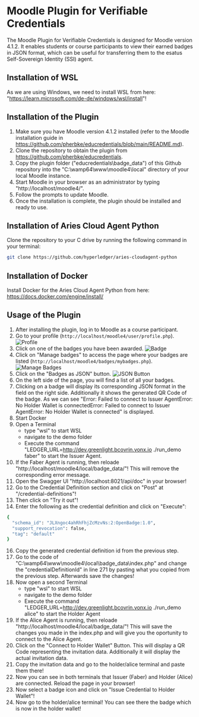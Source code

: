 # Moodle Plugin for Verifiable Credentials

The Moodle Plugin for Verifiable Credentials is designed for Moodle version 4.1.2. It enables students or course participants to view their earned badges in JSON format, which can be useful for transferring them to the esatus Self-Sovereign Identity (SSI) agent.

## Installation of WSL

As we are using Windows, we need to install WSL from here: "https://learn.microsoft.com/de-de/windows/wsl/install"!

## Installation of the Plugin

1. Make sure you have Moodle version 4.1.2 installed (refer to the Moodle installation guide in https://github.com/pherbke/educredentials/blob/main/README.md).
2. Clone the repository to obtain the plugin from https://github.com/pherbke/educredentials.
3. Copy the plugin folder ("educredentials\badge_data") of this Github repository into the "C:\wamp64\www\moodle4\local" directory of your local Moodle instance.
4. Start Moodle in your browser as an administrator by typing "http://localhost/moodle4/".
5. Follow the prompts to update Moodle.
6. Once the installation is complete, the plugin should be installed and ready to use.

## Installation of Aries Cloud Agent Python

Clone the repository to your C drive by running the following command in your terminal:
```bash
git clone https://github.com/hyperledger/aries-cloudagent-python
```

## Installation of Docker

Install Docker for the Aries Cloud Agent Python from here: https://docs.docker.com/engine/install/


## Usage of the Plugin

1. After installing the plugin, log in to Moodle as a course participant.
2. Go to your profile (`http://localhost/moodle4/user/profile.php`).
   ![Profile](https://github.com/pherbke/educredentials/assets/103564990/87530c07-caf3-4e8d-a8ac-3e7cc3fef475)
3. Click on one of the badges you have been awarded.
   ![Badge](https://github.com/pherbke/educredentials/assets/103564990/66147928-1bf5-453f-bd60-d60273d350ae)
4. Click on "Manage badges" to access the page where your badges are listed (`http://localhost/moodle4/badges/mybadges.php`).
   ![Manage Badges](https://github.com/pherbke/educredentials/assets/103564990/4a274a7d-5dd2-44f8-8b59-b564edcdd9a1)
5. Click on the "Badges as JSON" button.
   ![JSON Button](https://github.com/pherbke/educredentials/assets/103564990/4f305ca6-3099-4037-839b-3ca78d0c06ff)
6. On the left side of the page, you will find a list of all your badges.
7. Clicking on a badge will display its corresponding JSON format in the field on the right side. Additionally it shows the generated QR Code of the badge. As we can see "Error: Failed to connect to Issuer AgentError: No Holder Wallet is connectedError: Failed to connect to Issuer AgentError: No Holder Wallet is connected" is displayed. 
8. Start Docker
9. Open a Terminal
   - type "wsl" to start WSL
   - navigate to the demo folder
   - Execute the command "LEDGER_URL=http://dev.greenlight.bcovrin.vonx.io ./run_demo faber" to start the Issuer Agent.
11. If the Faber Agent is running, then reloade "http://localhost/moodle4/local/badge_data/"! This will remove the corresponding error message.
12. Open the Swagger UI "http://localhost:8021/api/doc" in your browser!
13. Go to the Credential Definition section and click on "Post" at "/credential-definitions"!
14. Then click on "Try it out"!
15. Enter the following as the credential definition and click on "Execute":

```bash  
{
  "schema_id": "JLXngoc4ahRhFhjZcMzvNs:2:OpenBadge:1.0",
  "support_revocation": false,
  "tag": "default"
}
```
16. Copy the generated credential definition id from the previous step.
17. Go to the code of "C:\wamp64\www\moodle4\local\badge_data\index.php" and change the "credentialDefinitionId" in line 271 by pasting what you copied from the previous step. Afterwards save the changes!
18. Now open a second Terminal
    - type "wsl" to start WSL
    - navigate to the demo folder
    - Execute the command "LEDGER_URL=http://dev.greenlight.bcovrin.vonx.io ./run_demo alice" to start the Holder Agent
19. If the Alice Agent is running, then reloade "http://localhost/moodle4/local/badge_data/"! This will save the changes you made in the index.php and will give you the oportunity to connect to the Alice Agent.
20. Click on the "Connect to Holder Wallet" Button. This will display a QR Code representing the invitation data. Additionally it will display the actual invitation data.
21. Copy the invitation data and go to the holder/alice terminal and paste them there!
22. Now you can see in both terminals that Issuer (Faber) and Holder (Alice) are connected. Reload the page in your browser!
23. Now select a badge icon and click on "Issue Credential to Holder Wallet"!
24. Now go to the holder/alice terminal! You can see there the badge which is now in the holder wallet! 
